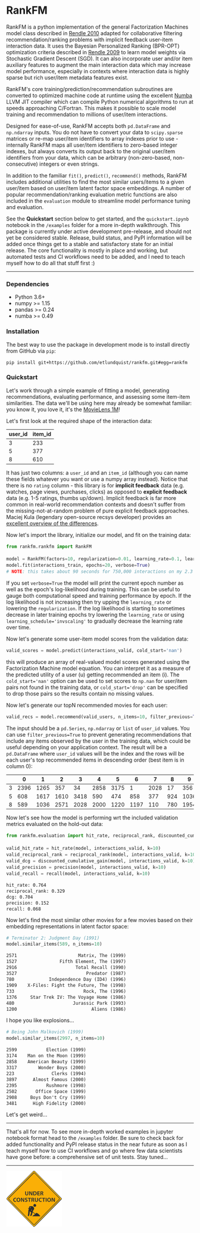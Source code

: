 # RankFM

RankFM is a python implementation of the general Factorization Machines model class described in [Rendle 2010](https://www.csie.ntu.edu.tw/~b97053/paper/Rendle2010FM.pdf) adapted for collaborative filtering recommendation/ranking problems with implicit feedback user-item interaction data. It uses the Bayesian Personalized Ranking (BPR-OPT) optimization criteria described in [Rendle 2009](https://arxiv.org/pdf/1205.2618.pdf) to learn model weights via Stochastic Gradient Descent (SGD). It can also incorporate user and/or item auxiliary features to augment the main interaction data which may increase model performance, especially in contexts where interaction data is highly sparse but rich user/item metadata features exist.

RankFM's core training/prediction/recommendation subroutines are converted to optimized machine code at runtime using the excellent [Numba](http://numba.pydata.org/) LLVM JIT compiler which can compile Python numerical algorithms to run at speeds approaching C/Fortran. This makes it possible to scale model training and recommendation to millions of user/item interactions.

Designed for ease-of-use, RankFM accepts both `pd.DataFrame` and `np.ndarray` inputs. You do not have to convert your data to `scipy.sparse` matrices or re-map user/item identifiers to array indexes prior to use - internally RankFM maps all user/item identifiers to zero-based integer indexes, but always converts its output back to the original user/item identifiers from your data, which can be arbitrary (non-zero-based, non-consecutive) integers or even strings.

In addition to the familiar `fit()`, `predict()`, `recommend()` methods, RankFM includes additional utilities to find the most similar users/items to a given user/item based on user/item latent factor space embeddings. A number of popular recommendation/ranking evaluation metric functions are also included in the `evaluation` module to streamline model performance tuning and evaluation.

See the **Quickstart** section below to get started, and the `quickstart.ipynb` notebook in the `/examples` folder for a more in-depth walkthrough. This package is currently under active development pre-release, and should not yet be considered stable. Release, build status, and PyPI information will be added once things get to a stable and satisfactory state for an initial release. The core functionality is mostly in place and working, but automated tests and CI workflows need to be added, and I need to teach myself how to do all that stuff first :)

---
### Dependencies
* Python 3.6+
* numpy >= 1.15
* pandas >= 0.24
* numba >= 0.49

### Installation
The best way to use the package in development mode is to install directly from GitHub via `pip`:
```
pip install git+https://github.com/etlundquist/rankfm.git#egg=rankfm
```

### Quickstart
Let's work through a simple example of fitting a model, generating recommendations, evaluating performance, and assessing some item-item similarities. The data we'll be using here may already be somewhat familiar: you know it, you love it, it's the [MovieLens 1M](https://grouplens.org/datasets/movielens/1m/)!

Let's first look at the required shape of the interaction data:

| user_id | item_id |
|---------|---------|
| 3       | 233     |
| 5       | 377     |
| 8       | 610     |

It has just two columns: a `user_id` and an `item_id` (although you can name these fields whatever you want or use a numpy array instead). Notice that there is no `rating` column - this library is for **implicit feedback** data (e.g. watches, page views, purchases, clicks) as opposed to **explicit feedback** data (e.g. 1-5 ratings, thumbs up/down). Implicit feedback is far more common in real-world recommendation contexts and doesn't suffer from the missing-not-at-random problem of pure explicit feedback approaches. Maciej Kula (legendary open-source recsys developer) provides an [excellent overview of the differences](https://resources.bibblio.org/hubfs/share/2018-01-24-RecSysLDN-Ravelin.pdf).

Now let's import the library, initialize our model, and fit on the training data:
```python
from rankfm.rankfm import RankFM

model = RankFM(factors=10, regularization=0.01, learning_rate=0.1, learning_schedule='constant')
model.fit(interactions_train, epochs=20, verbose=True)
# NOTE: this takes about 90 seconds for 750,000 interactions on my 2.3 GHz i5 8GB RAM MacBook
```
If you set `verbose=True` the model will print the current epoch number as well as the epoch's log-likelihood during training. This can be useful to gauge both computational speed and training performance by epoch. If the log likelihood is not increasing then try upping the `learning_rate` or lowering the `regularization`. If the log likelihood is starting to sometimes decrease in later training epochs try lowering the `learning_rate` or using `learning_schedule='invscaling'` to gradually decrease the learning rate over time.

Now let's generate some user-item model scores from the validation data:
```python
valid_scores = model.predict(interactions_valid, cold_start='nan')
```
this will produce an array of real-valued model scores generated using the Factorization Machine model equation. You can interpret it as a measure of the predicted utility of a user (u) getting recommended an item (i). The `cold_start='nan'` option can be used to set scores to `np.nan` for user/item pairs not found in the training data, or `cold_start='drop'` can be specified to drop those pairs so the results contain no missing values.

Now let's generate our topN recommended movies for each user:
```python
valid_recs = model.recommend(valid_users, n_items=10, filter_previous=True, cold_start='drop')
```
The input should be a `pd.Series`, `np.ndarray` or `list` of `user_id` values. You can use `filter_previous=True` to prevent generating recommendations that include any items observed by the user in the training data, which could be useful depending on your application context. The result will be a `pd.DataFrame` where `user_id` values will be the index and the rows will be each user's top recommended items in descending order (best item is in column 0):

|   |    0|    1|    2|    3|    4|    5|    6|    7|   8|    9|
|---|-----|-----|-----|-----|-----|-----|-----|-----|----|-----|
|3  | 2396| 1265|  357|   34| 2858| 3175|    1| 2028|  17|  356|
|5  |  608| 1617| 1610| 3418|  590|  474|  858|  377| 924| 1036|
|8  |  589| 1036| 2571| 2028| 2000| 1220| 1197|  110| 780| 1954|

Now let's see how the model is performing wrt the included validation metrics evaluated on the hold-out data:
```python
from rankfm.evaluation import hit_rate, reciprocal_rank, discounted_cumulative_gain, precision, recall

valid_hit_rate = hit_rate(model, interactions_valid, k=10)
valid_reciprocal_rank = reciprocal_rank(model, interactions_valid, k=10)
valid_dcg = discounted_cumulative_gain(model, interactions_valid, k=10)
valid_precision = precision(model, interactions_valid, k=10)
valid_recall = recall(model, interactions_valid, k=10)
```
```
hit_rate: 0.764
reciprocal_rank: 0.329
dcg: 0.704
precision: 0.152
recall: 0.068
```

Now let's find the most similar other movies for a few movies based on their embedding representations in latent factor space:
```python
# Terminator 2: Judgment Day (1991)
model.similar_items(589, n_items=10)
```
```
2571                       Matrix, The (1999)
1527                Fifth Element, The (1997)
2916                      Total Recall (1990)
3527                          Predator (1987)
780             Independence Day (ID4) (1996)
1909    X-Files: Fight the Future, The (1998)
733                          Rock, The (1996)
1376     Star Trek IV: The Voyage Home (1986)
480                      Jurassic Park (1993)
1200                            Aliens (1986)
```
I hope you like explosions...

```python
# Being John Malkovich (1999)
model.similar_items(2997, n_items=10)
```
```
2599           Election (1999)
3174    Man on the Moon (1999)
2858    American Beauty (1999)
3317        Wonder Boys (2000)
223              Clerks (1994)
3897      Almost Famous (2000)
2395           Rushmore (1998)
2502       Office Space (1999)
2908     Boys Don't Cry (1999)
3481      High Fidelity (2000)
```
Let's get weird...

---
That's all for now. To see more in-depth worked examples in jupyter notebook format head to the `/examples` folder. Be sure to check back for added functionality and PyPI release status in the near future as soon as I teach myself how to use CI workflows and go where few data scientists have gone before: a comprehensive set of unit tests. Stay tuned...

---
![under construction](./images/UnderConstruction.png)


